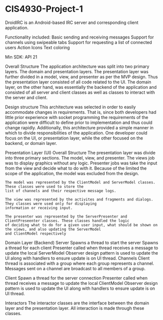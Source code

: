 # CIS4930-Project-1

DroidIRC is an Android-based IRC server and corresponding client application. 

Functionality included:
  Basic sending and receiving messages
  Support for channels using swipeable tabs
  Support for requesting a list of connected users
  Action Icons
  Text coloring

Min SDK: API 21

Overall Structure
  The application architecture was split into two primary layers. The domain and presentation layers. 
  The presentation layer was further divided in a model, view, and presenter as per the MVP design. 
  Thus the presentation layer consisted of all code related to the UI. The domain layer, on the other hand, 
  was essentially the backend of the application and consisted of all server and client classes as well as 
  classes to interact with the server and client.
  
Design structure
 This architecture was selected in order to easily accommodate changes in requirements. That is, since 
 both developers had little prior experience with socket programming the requirements of the application were 
 difficult to define prior to implementation and thus could change rapidly. Additionally, this architecture 
 provided a simple manner in which to divide responsibilities of the application. One developer could focus on the 
 UI, or presentation layer, while the other focused on the backend, or domain layer.
    
Presentation Layer (UI)
  Overall Structure
    The presentation layer was divide into three primary sections. The model, view, and presenter. The views 
    job was to display graphics without any logic. Presenter jobs was take the input from the view and decide 
    what to do with it. Because of the limited the scope of the application, the model was excluded from the 
    design.
    
    The model was represented by the ClientModel and ServerModel classes. These classes were used to store the
    list of channels and their respective message logs. 
    
    The view was represented by the activites and fragments and dialogs. They classes were used only for displaying 
    information or receiving input.
    
    The presenter was represented by the ServerPresenter and ClientPreseenter classes. These classes handled the logic
    of deciding what to do for a given user input, what should be shown on the views, and also updating the ServerModel 
    and ClientModel respectively
    
    
Domain Layer (Backend)
  Server
    Spawns a thread to start the server
    Spawns a thread for each client
        Presenter called when thread receives a message to update the local ServerModel
        Observer design pattern is used to update the UI along with handlers to ensure update is on UI thread.
    Channels
      Client thread is associated with a group where each group represents a channel.
      Messages sent on a channel are broadcast to all members of a group.
        
  Client
    Spawn a thread for the server connection
        Presenter called when thread receives a message to update the local ClientModel
        Observer design pattern is used to update the UI along with handlers to ensure update is on UI thread.
        
  Interactors
    The interactor classes are the interface between the domain layer and the presentation layer. All interaction 
    is made through these classes.

